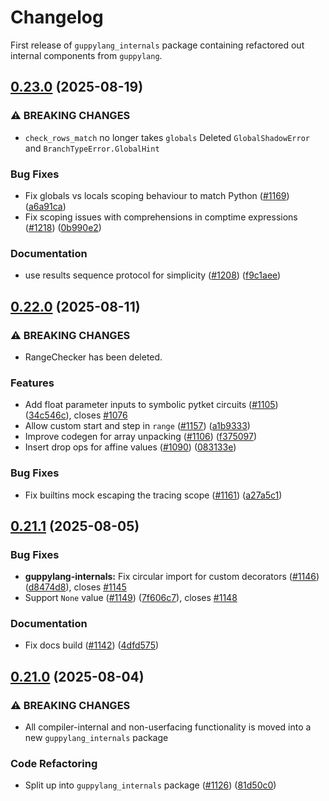 # Changelog

First release of `guppylang_internals` package containing refactored out internal components
from `guppylang`.

## [0.23.0](https://github.com/CQCL/guppylang/compare/guppylang-internals-v0.22.0...guppylang-internals-v0.23.0) (2025-08-19)


### ⚠ BREAKING CHANGES

* `check_rows_match` no longer takes `globals` Deleted `GlobalShadowError` and `BranchTypeError.GlobalHint`

### Bug Fixes

* Fix globals vs locals scoping behaviour to match Python ([#1169](https://github.com/CQCL/guppylang/issues/1169)) ([a6a91ca](https://github.com/CQCL/guppylang/commit/a6a91ca32ad7c67bf1d733eb26c016a2662256ef))
* Fix scoping issues with comprehensions in comptime expressions ([#1218](https://github.com/CQCL/guppylang/issues/1218)) ([0b990e2](https://github.com/CQCL/guppylang/commit/0b990e2b006c31352675004aec63a857f03a0793))


### Documentation

* use results sequence protocol for simplicity ([#1208](https://github.com/CQCL/guppylang/issues/1208)) ([f9c1aee](https://github.com/CQCL/guppylang/commit/f9c1aee38776c678660ede5495989ac4d75baaeb))

## [0.22.0](https://github.com/CQCL/guppylang/compare/guppylang-internals-v0.21.2...guppylang-internals-v0.22.0) (2025-08-11)


### ⚠ BREAKING CHANGES

* RangeChecker has been deleted.

### Features

* Add float parameter inputs to symbolic pytket circuits ([#1105](https://github.com/CQCL/guppylang/issues/1105)) ([34c546c](https://github.com/CQCL/guppylang/commit/34c546c3b5787beb839687fdbf4db8bc94f36c4a)), closes [#1076](https://github.com/CQCL/guppylang/issues/1076)
* Allow custom start and step in `range` ([#1157](https://github.com/CQCL/guppylang/issues/1157)) ([a1b9333](https://github.com/CQCL/guppylang/commit/a1b9333712c74270d5efaaa72f83d6b09047c068))
* Improve codegen for array unpacking ([#1106](https://github.com/CQCL/guppylang/issues/1106)) ([f375097](https://github.com/CQCL/guppylang/commit/f3750973a719b03d27668a3ae39f58c8424deffc))
* Insert drop ops for affine values ([#1090](https://github.com/CQCL/guppylang/issues/1090)) ([083133e](https://github.com/CQCL/guppylang/commit/083133e809873fce265bb78547fc3e519cb66ea1))


### Bug Fixes

* Fix builtins mock escaping the tracing scope ([#1161](https://github.com/CQCL/guppylang/issues/1161)) ([a27a5c1](https://github.com/CQCL/guppylang/commit/a27a5c19560d76e46678f846476ea86e873ac8ac))

## [0.21.1](https://github.com/CQCL/guppylang/compare/guppylang-internals-v0.21.0...guppylang-internals-v0.21.1) (2025-08-05)


### Bug Fixes

* **guppylang-internals:** Fix circular import for custom decorators ([#1146](https://github.com/CQCL/guppylang/issues/1146)) ([d8474d8](https://github.com/CQCL/guppylang/commit/d8474d8af3d394275268cd3d0754ff06ecb9bcc2)), closes [#1145](https://github.com/CQCL/guppylang/issues/1145)
* Support `None` value ([#1149](https://github.com/CQCL/guppylang/issues/1149)) ([7f606c7](https://github.com/CQCL/guppylang/commit/7f606c778d98312a0d1c4a9c7a27448c24d80585)), closes [#1148](https://github.com/CQCL/guppylang/issues/1148)


### Documentation

* Fix docs build ([#1142](https://github.com/CQCL/guppylang/issues/1142)) ([4dfd575](https://github.com/CQCL/guppylang/commit/4dfd575bcdfdf1e2db4e61f2f406fff27e0c08f7))

## [0.21.0](https://github.com/CQCL/guppylang/compare/guppylang-internals-v0.20.0...guppylang-internals-v0.21.0) (2025-08-04)


### ⚠ BREAKING CHANGES

* All compiler-internal and non-userfacing functionality is moved into a new `guppylang_internals` package

### Code Refactoring

* Split up into `guppylang_internals` package ([#1126](https://github.com/CQCL/guppylang/issues/1126)) ([81d50c0](https://github.com/CQCL/guppylang/commit/81d50c0a24f55eca48d62e4b0275ef2126c5e626))
